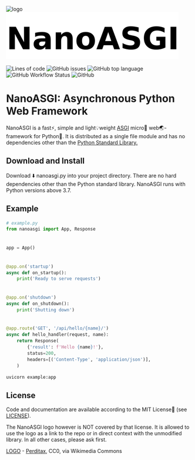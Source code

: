 ![logo](https://upload.wikimedia.org/wikipedia/commons/thumb/d/df/C20_Fullerene.png/128px-C20_Fullerene.png)
![logo text](docs/logotext.png)

![Lines of code](https://img.shields.io/tokei/lines/github/nanoasgi/nanoasgi?logo=github&style=flat-square)
![GitHub issues](https://img.shields.io/github/issues/nanoasgi/nanoasgi?logo=github&style=flat-square)
![GitHub top language](https://img.shields.io/github/languages/top/nanoasgi/nanoasgi?logo=python&style=flat-square&logoColor=9cf)
![GitHub Workflow Status](https://img.shields.io/github/workflow/status/nanoasgi/nanoasgi/Python%20package?logo=github)
![GitHub](https://img.shields.io/github/license/nanoasgi/nanoasgi?style=flat-square)


#  NanoASGI: Asynchronous Python Web Framework

NanoASGI is a fast:zap:, simple and light:bulb:weight [ASGI](https://asgi.readthedocs.io "Asynchronous Server Gateway Interface") micro:microscope: web:earth_asia:-framework for Python:snake:. It is distributed as a single file module and has no dependencies other than the [Python Standard Library.](http://docs.python.org/library/)


## Download and Install

Download :arrow_down: nanoasgi.py into your project directory. There are no hard dependencies other than the Python standard library. NanoASGI runs with Python versions above 3.7.


## Example

```python
# example.py
from nanoasgi import App, Response


app = App()


@app.on('startup')
async def on_startup():
    print('Ready to serve requests')


@app.on('shutdown')
async def on_shutdown():
    print('Shutting down')


@app.route('GET', '/api/hello/{name}/')
async def hello_handler(request, name):
    return Response(
        {'result': f'Hello {name}!'},
        status=200,
        headers=[('Content-Type', 'application/json')],
    )
```
```bash
uvicorn example:app
```

## License

Code and documentation are available according to the MIT License:page_with_curl: (see [LICENSE](license)).

The NanoASGI logo however is NOT covered by that license. It is allowed to use the logo as a link to the repo or in direct context with the unmodified library. In all other cases, please ask first.


[LOGO](#logo) - [Perditax](https://commons.wikimedia.org/wiki/File:C20_Fullerene.png), CC0, via Wikimedia Commons
